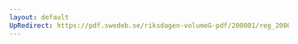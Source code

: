 ```yaml
---
layout: default
UpRedirect: https://pdf.swedeb.se/riksdagen-volumeG-pdf/200001/reg_200001/reg_200001_0190.pdf
---
```

